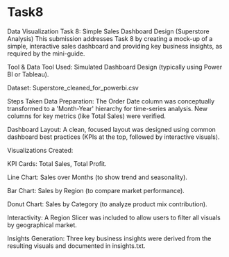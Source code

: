 # Task8
Data Visualization
Task 8: Simple Sales Dashboard Design (Superstore Analysis)
This submission addresses Task 8 by creating a mock-up of a simple, interactive sales dashboard and providing key business insights, as required by the mini-guide.

Tool & Data
Tool Used: Simulated Dashboard Design (typically using Power BI or Tableau).

Dataset: Superstore_cleaned_for_powerbi.csv

Steps Taken
Data Preparation: The Order Date column was conceptually transformed to a 'Month-Year' hierarchy for time-series analysis. New columns for key metrics (like Total Sales) were verified.

Dashboard Layout: A clean, focused layout was designed using common dashboard best practices (KPIs at the top, followed by interactive visuals).

Visualizations Created:

KPI Cards: Total Sales, Total Profit.

Line Chart: Sales over Months (to show trend and seasonality).

Bar Chart: Sales by Region (to compare market performance).

Donut Chart: Sales by Category (to analyze product mix contribution).

Interactivity: A Region Slicer was included to allow users to filter all visuals by geographical market.

Insights Generation: Three key business insights were derived from the resulting visuals and documented in insights.txt.

